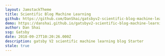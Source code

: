 ```yaml
---
layout: JamstackTheme
title: Scientific Blog Machine Learning
github: https://github.com/DanShai/gatsbyv2-scientific-blog-machine-learning
demo: https://danshai.github.io/gatsbyv2-scientific-blog-machine-learning/
author: Dan Shai
ssg: Gatsby
date: 2018-09-27T10:20:26.000Z
description: gatsby V2 scientific machine learning blog Starter
stale: true
---
```

